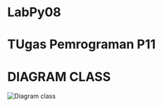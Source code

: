 # LabPy08
# TUgas Pemrograman P11
# DIAGRAM CLASS
![Diagram class](https://github.com/user-attachments/assets/733932ef-c258-4772-bdc6-021d707dfab0)

# 
